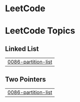 # LeetCode
<!---LeetCode Topics Start-->
# LeetCode Topics
## Linked List
|  |
| ------- |
| [0086-partition-list](https://github.com/wenwen510238/LeetCode/tree/master/0086-partition-list) |
## Two Pointers
|  |
| ------- |
| [0086-partition-list](https://github.com/wenwen510238/LeetCode/tree/master/0086-partition-list) |
<!---LeetCode Topics End-->